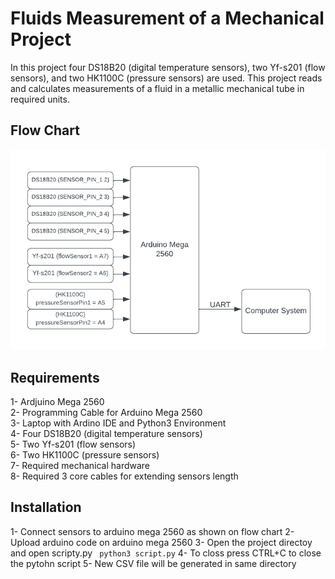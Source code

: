 # Fluids Measurement of a Mechanical Project
In this project four DS18B20 (digital temperature sensors), two Yf-s201 (flow sensors), and two HK1100C (pressure sensors) are used. This project reads and calculates measurements of a fluid in a metallic mechanical tube in required units.

## Flow Chart
![Flow Sensor Diagram](https://github.com/syedmohiuddinzia/fluidmeasurements01/raw/main/flow.png)

## Requirements
1- Ardjuino Mega 2560 </br>
2- Programming Cable for Arduino Mega 2560 </br>
3- Laptop with Ardino IDE and Python3 Environment </br>
4- Four DS18B20 (digital temperature sensors) </br>
5- Two Yf-s201 (flow sensors) </br>
6- Two HK1100C (pressure sensors) </br>
7- Required mechanical hardware </br>
8- Required 3 core cables for extending sensors length </br>

## Installation
1- Connect sensors to arduino mega 2560 as shown on flow chart
2- Upload arduino code on arduino mega 2560
3- Open the project directoy and open scripty.py
`` 
python3 script.py
``
4- To closs press CTRL+C to close the pytohn script
5- New CSV file will be generated in same directory
